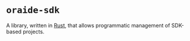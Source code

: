 # `oraide-sdk`

A library, written in [Rust](https://www.rust-lang.org/), that allows programmatic management of SDK-based projects.